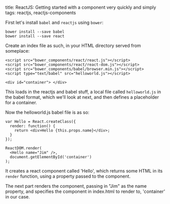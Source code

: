 title: ReactJS: Getting started with a component very quickly and simply
tags: reactjs, reactjs-components

First let's install `babel` and `reactjs` using `bower`:

    bower install --save babel
    bower install --save react

Create an index file as such, in your HTML directory served from someplace:

    <script src="bower_components/react/react.js"></script>
    <script src="bower_components/react/react-dom.js"></script>
    <script src="bower_components/babel/browser.min.js"></script>
    <script type="text/babel" src="helloworld.js"></script>
    
    <div id="container"> </div>

This loads in the reactjs and babel stuff, a local file called `helloworld.js` in the babel format, which we'll look at next, and then defines a placeholder for a container.

Now the helloworld.js babel file is as so:

    var Hello = React.createClass({
      render: function() {
        return <div>Hello {this.props.name}</div>;
      }
    });
    
    ReactDOM.render(
      <Hello name="Jim" />,
      document.getElementById('container')
    );

It creates a react component called 'Hello', which returns some HTML in its `render` function, using a property passed to the component.

The next part renders the component, passing in "Jim" as the name property, and specifies the component in index.html to render to, 'container' in our case.
